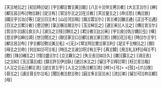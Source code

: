 [天][地][之] [初][時][従] [宇][都][曽][美][能] [八][十][伴][男][者] [大][王][尓] [麻][都][呂][布][物][跡] [定][有] [官][尓][之][在][者] [天][皇][之] [命][恐] [夷][放] [國][乎][治][等] [足][日][木] [山][河][阻] [風][雲][尓] [言][者][雖][通] [正][不][遇] [日][之][累][者] [思][戀] [氣][衝][居][尓] [玉][桙][之] [道][来][人][之] [傳][言][尓] [吾][尓][語][良][久] [波][之][伎][餘][之] [君][者][比][来] [宇][良][佐][備][弖] [嘆][息][伊][麻][須] [世][間][之] [猒][家][口][都][良][家][苦] [開][花][毛] [時][尓][宇][都][呂][布] [宇][都][勢][美][毛] <[无]>[常][阿][里][家][利] [足][千][根][之] [御][母][之][命] [何][如][可][毛] [時][之][波][将][有][乎] [真][鏡] [見][礼][杼][母][不][飽] [珠][緒][之] [惜][盛][尓] [立][霧][之] [失][去][如][久] [置][露][之] [消][去][之][如] [玉][藻][成] [靡][許][伊][臥] [逝][水][之] [留][不][得][常] [枉][言][哉] [人][之][云][都][流] [逆][言][乎] [人][之][告][都][流] [梓]<[弓]> <[弦]>[爪][夜][音][之] [遠][音][尓][毛] [聞][者][悲][弥] [庭][多][豆][水] [流][涕] [留][可][祢][都][母]
